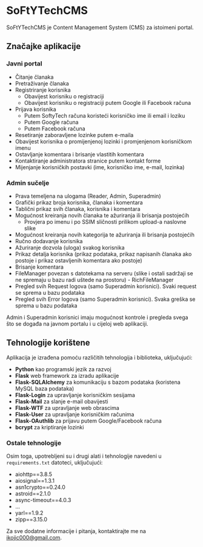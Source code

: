 # SoFtYTechCMS

SoFtYTechCMS je Content Management System (CMS) za istoimeni portal.

## Značajke aplikacije

### Javni portal

- Čitanje članaka
- Pretraživanje članaka
- Registriranje korisnika
    - Obavijest korisniku o registraciji
    - Obavijest korisniku o registraciji putem Google ili Facebook računa
- Prijava korisnika
    - Putem SoftyTech računa koristeći korisničko ime ili email i loziku
    - Putem Google računa
    - Putem Facebook računa
- Resetiranje zaboravljene lozinke putem e-maila
- Obavijest korisnika o promijenjenoj lozinki i promjenjenom korisničkom imenu
- Ostavljanje komentara i brisanje vlastitih komentara
- Kontaktiranje administratora stranice putem kontakt forme
- Mijenjanje korisničkih postavki (ime, korisničko ime, e-mail, lozinka)

### Admin sučelje

- Prava temeljena na ulogama (Reader, Admin, Superadmin)
- Grafički prikaz broja korisnika, članaka i komentara
- Tablični prikaz svih članaka, korisnika i komentara
- Mogućnost kreiranja novih članaka te ažuriranja ili brisanja postojećih
    - Provjera po imenu i po SSIM sličnosti prilikom upload-a naslovne slike
- Mogućnost kreiranja novih kategorija te ažuriranja ili brisanja postojećih
- Ručno dodavanje korisnika
- Ažuriranje dozvola (uloga) svakog korisnika
- Prikaz detalja korisnika (prikaz podataka, prikaz napisanih članaka ako postoje i prikaz ostavljenih komentara ako
  postoje)
- Brisanje komentara
- FileManager povezan s datotekama na serveru (slike i ostali sadržaji se ne spremaju u bazu radi uštede na prostoru) -
  RichFileManager
- Pregled svih Request logova (samo Superadmin korisnici). Svaki request se sprema u bazu podataka
- Pregled svih Error logova (samo Superadmin korisnici). Svaka greška se sprema u bazu podataka

Admin i Superadmin korisnici imaju mogućnost kontrole i pregleda svega što se događa na javnom portalu i u cijeloj web
aplikaciji.

## Tehnologije korištene

Aplikacija je izrađena pomoću različitih tehnologija i biblioteka, uključujući:

- **Python** kao programski jezik za razvoj
- **Flask** web framework za izradu aplikacije
- **Flask-SQLAlchemy** za komunikaciju s bazom podataka (koristena MySQL baza podataka)
- **Flask-Login** za upravljanje korisničkim sesijama
- **Flask-Mail** za slanje e-mail obavijesti
- **Flask-WTF** za upravljanje web obrascima
- **Flask-User** za upravljanje korisničkim računima
- **Flask-OAuthlib** za prijavu putem Google/Facebook računa
- **bcrypt** za kriptiranje lozinki

### Ostale tehnologije

Osim toga, upotrebljeni su i drugi alati i tehnologije navedeni u `requirements.txt` datoteci, uključujući:

- aiohttp==3.8.5
- aiosignal==1.3.1
- asn1crypto==0.24.0
- astroid==2.1.0
- async-timeout==4.0.3
- ...
- yarl==1.9.2
- zipp==3.15.0

Za sve dodatne informacije i pitanja, kontaktirajte me na ikojic000@gmail.com.
